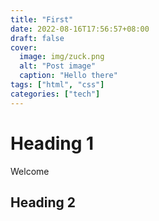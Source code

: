 ```yaml
---
title: "First"
date: 2022-08-16T17:56:57+08:00
draft: false
cover:
  image: img/zuck.png
  alt: "Post image"
  caption: "Hello there"
tags: ["html", "css"]
categories: ["tech"]
---
```


# Heading 1
Welcome
## Heading 2
